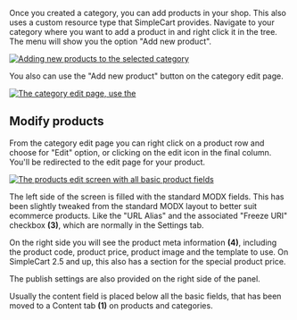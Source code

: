 Once you created a category, you can add products in your shop. This also uses a custom resource type that SimpleCart provides. Navigate to your category where you want to add a product in and right click it in the tree. The menu will show you the option "Add new product".

 [ ![Adding new products to the selected category](https://assets.modmore.com/uploads/2015/12/products_create_menu.png)](https://assets.modmore.com/uploads/2015/12/products_create_menu.png "Adding new products to the selected category")

You also can use the "Add new product" button on the category edit page.

 [ ![The category edit page, use the ](https://assets.modmore.com/uploads/2015/12/categories_products_1.png)](https://assets.modmore.com/uploads/2015/12/categories_products_1.png "The category edit page, use the ")

## Modify products

From the category edit page you can right click on a product row and choose for "Edit" option, or clicking on the edit icon in the final column. You'll be redirected to the edit page for your product.

 [ ![The products edit screen with all basic product fields](https://assets.modmore.com/uploads/2015/12/products_edit.png)](https://assets.modmore.com/uploads/2015/12/products_edit.png "The products edit screen with all basic product fields")

The left side of the screen is filled with the standard MODX fields. This has been slightly tweaked from the standard MODX layout to better suit ecommerce products. Like the "URL Alias" and the associated "Freeze URI" checkbox **(3)**, which are normally in the Settings tab. 

On the right side you will see the product meta information **(4)**, including the product code, product price, product image and the template to use. On SimpleCart 2.5 and up, this also has a section for the special product price. 

The publish settings are also provided on the right side of the panel.

Usually the content field is placed below all the basic fields, that has been moved to a Content tab **(1)** on products and categories. 
